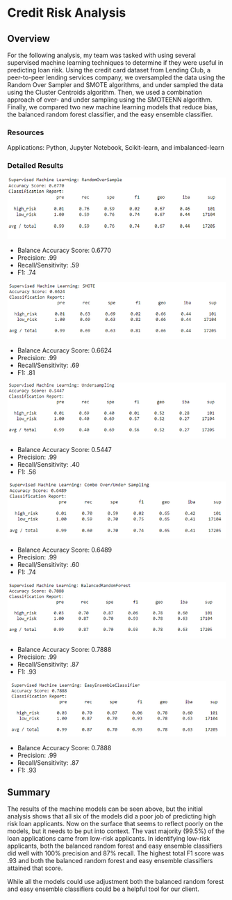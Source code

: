 # Credit Risk Analysis

## Overview

For the following analysis, my team was tasked with using several supervised machine learning techniques to determine if they were useful in predicting loan risk. Using the credit card dataset from Lending Club, a peer-to-peer lending services company, we oversampled the data using the Random Over Sampler and SMOTE algorithms, and under sampled the data using the Cluster Centroids algorithm. Then, we used a combination approach of over- and under sampling using the SMOTEENN algorithm. Finally, we compared two new machine learning models that reduce bias, the balanced random forest classifier, and the easy ensemble classifier.  

### Resources
Applications: Python, Jupyter Notebook, Scikit-learn, and imbalanced-learn <br/>

### Detailed Results

![RandomOverSample](https://github.com/Brooks2210/Credit_Risk_Analysis/blob/main/Resources/RandomOverSample.png)
- Balance Accuracy Score: 0.6770
- Precision: .99
- Recall/Sensitivity: .59
- F1: .74

![SMOTE](https://github.com/Brooks2210/Credit_Risk_Analysis/blob/main/Resources/SMOTE.png)
- Balance Accuracy Score: 0.6624
- Precision: .99
- Recall/Sensitivity: .69
- F1: .81

![Undersampling](https://github.com/Brooks2210/Credit_Risk_Analysis/blob/main/Resources/Undersampling.png)
- Balance Accuracy Score: 0.5447
- Precision: .99
- Recall/Sensitivity: .40
- F1: .56

![Combo](https://github.com/Brooks2210/Credit_Risk_Analysis/blob/main/Resources/Combo.png)
- Balance Accuracy Score: 0.6489
- Precision: .99
- Recall/Sensitivity: .60
- F1: .74

![Balancedrandomforest](https://github.com/Brooks2210/Credit_Risk_Analysis/blob/main/Resources/Balancedrandomforest.png)
- Balance Accuracy Score: 0.7888
- Precision: .99
- Recall/Sensitivity: .87
- F1: .93

![Easyensembleclassifier](https://github.com/Brooks2210/Credit_Risk_Analysis/blob/main/Resources/Easyensembleclassifier.png)
- Balance Accuracy Score: 0.7888
- Precision: .99
- Recall/Sensitivity: .87
- F1: .93

## Summary

The results of the machine models can be seen above, but the initial analysis shows that all six of the models did a poor job of predicting high risk loan applicants. Now on the surface that seems to reflect poorly on the models, but it needs to be put into context. The vast majority (99.5%) of the loan applications came from low-risk applicants. In identifying low-risk applicants, both the balanced random forest and easy ensemble classifiers did well with 100% precision and 87% recall. The highest total F1 score was .93 and both the balanced random forest and easy ensemble classifiers attained that score.

While all the models could use adjustment both the balanced random forest and easy ensemble classifiers could be a helpful tool for our client.  
